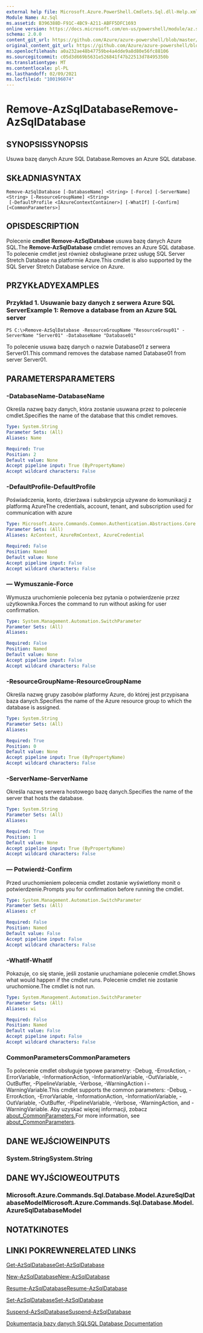 ```yaml
---
external help file: Microsoft.Azure.PowerShell.Cmdlets.Sql.dll-Help.xml
Module Name: Az.Sql
ms.assetid: B396388D-F91C-4BC9-A211-ABFF5DFC1693
online version: https://docs.microsoft.com/en-us/powershell/module/az.sql/remove-azsqldatabase
schema: 2.0.0
content_git_url: https://github.com/Azure/azure-powershell/blob/master/src/Sql/Sql/help/Remove-AzSqlDatabase.md
original_content_git_url: https://github.com/Azure/azure-powershell/blob/master/src/Sql/Sql/help/Remove-AzSqlDatabase.md
ms.openlocfilehash: a0a232ae48b47759be4a4dde9a8d80e56fc88106
ms.sourcegitcommit: c05d3d669b5631e526841f47b22513d78495350b
ms.translationtype: MT
ms.contentlocale: pl-PL
ms.lasthandoff: 02/09/2021
ms.locfileid: "100196074"
---
```

# <span data-ttu-id="0bd81-101">Remove-AzSqlDatabase</span><span class="sxs-lookup"><span data-stu-id="0bd81-101">Remove-AzSqlDatabase</span></span>

## <span data-ttu-id="0bd81-102">SYNOPSIS</span><span class="sxs-lookup"><span data-stu-id="0bd81-102">SYNOPSIS</span></span>
<span data-ttu-id="0bd81-103">Usuwa bazę danych Azure SQL Database.</span><span class="sxs-lookup"><span data-stu-id="0bd81-103">Removes an Azure SQL database.</span></span>

## <span data-ttu-id="0bd81-104">SKŁADNIA</span><span class="sxs-lookup"><span data-stu-id="0bd81-104">SYNTAX</span></span>

```
Remove-AzSqlDatabase [-DatabaseName] <String> [-Force] [-ServerName] <String> [-ResourceGroupName] <String>
 [-DefaultProfile <IAzureContextContainer>] [-WhatIf] [-Confirm] [<CommonParameters>]
```

## <span data-ttu-id="0bd81-105">OPIS</span><span class="sxs-lookup"><span data-stu-id="0bd81-105">DESCRIPTION</span></span>
<span data-ttu-id="0bd81-106">Polecenie **cmdlet Remove-AzSqlDatabase** usuwa bazę danych Azure SQL.</span><span class="sxs-lookup"><span data-stu-id="0bd81-106">The **Remove-AzSqlDatabase** cmdlet removes an Azure SQL database.</span></span>
<span data-ttu-id="0bd81-107">To polecenie cmdlet jest również obsługiwane przez usługę SQL Server Stretch Database na platformie Azure.</span><span class="sxs-lookup"><span data-stu-id="0bd81-107">This cmdlet is also supported by the SQL Server Stretch Database service on Azure.</span></span>

## <span data-ttu-id="0bd81-108">PRZYKŁADY</span><span class="sxs-lookup"><span data-stu-id="0bd81-108">EXAMPLES</span></span>

### <span data-ttu-id="0bd81-109">Przykład 1. Usuwanie bazy danych z serwera Azure SQL Server</span><span class="sxs-lookup"><span data-stu-id="0bd81-109">Example 1: Remove a database from an Azure SQL server</span></span>
```
PS C:\>Remove-AzSqlDatabase -ResourceGroupName "ResourceGroup01" -ServerName "Server01" -DatabaseName "Database01"
```

<span data-ttu-id="0bd81-110">To polecenie usuwa bazę danych o nazwie Database01 z serwera Server01.</span><span class="sxs-lookup"><span data-stu-id="0bd81-110">This command removes the database named Database01 from server Server01.</span></span>

## <span data-ttu-id="0bd81-111">PARAMETERS</span><span class="sxs-lookup"><span data-stu-id="0bd81-111">PARAMETERS</span></span>

### <span data-ttu-id="0bd81-112">-DatabaseName</span><span class="sxs-lookup"><span data-stu-id="0bd81-112">-DatabaseName</span></span>
<span data-ttu-id="0bd81-113">Określa nazwę bazy danych, która zostanie usuwana przez to polecenie cmdlet.</span><span class="sxs-lookup"><span data-stu-id="0bd81-113">Specifies the name of the database that this cmdlet removes.</span></span>

```yaml
Type: System.String
Parameter Sets: (All)
Aliases: Name

Required: True
Position: 2
Default value: None
Accept pipeline input: True (ByPropertyName)
Accept wildcard characters: False
```

### <span data-ttu-id="0bd81-114">-DefaultProfile</span><span class="sxs-lookup"><span data-stu-id="0bd81-114">-DefaultProfile</span></span>
<span data-ttu-id="0bd81-115">Poświadczenia, konto, dzierżawa i subskrypcja używane do komunikacji z platformą Azure</span><span class="sxs-lookup"><span data-stu-id="0bd81-115">The credentials, account, tenant, and subscription used for communication with azure</span></span>

```yaml
Type: Microsoft.Azure.Commands.Common.Authentication.Abstractions.Core.IAzureContextContainer
Parameter Sets: (All)
Aliases: AzContext, AzureRmContext, AzureCredential

Required: False
Position: Named
Default value: None
Accept pipeline input: False
Accept wildcard characters: False
```

### <span data-ttu-id="0bd81-116">— Wymuszanie</span><span class="sxs-lookup"><span data-stu-id="0bd81-116">-Force</span></span>
<span data-ttu-id="0bd81-117">Wymusza uruchomienie polecenia bez pytania o potwierdzenie przez użytkownika.</span><span class="sxs-lookup"><span data-stu-id="0bd81-117">Forces the command to run without asking for user confirmation.</span></span>

```yaml
Type: System.Management.Automation.SwitchParameter
Parameter Sets: (All)
Aliases:

Required: False
Position: Named
Default value: None
Accept pipeline input: False
Accept wildcard characters: False
```

### <span data-ttu-id="0bd81-118">-ResourceGroupName</span><span class="sxs-lookup"><span data-stu-id="0bd81-118">-ResourceGroupName</span></span>
<span data-ttu-id="0bd81-119">Określa nazwę grupy zasobów platformy Azure, do której jest przypisana baza danych.</span><span class="sxs-lookup"><span data-stu-id="0bd81-119">Specifies the name of the Azure resource group to which the database is assigned.</span></span>

```yaml
Type: System.String
Parameter Sets: (All)
Aliases:

Required: True
Position: 0
Default value: None
Accept pipeline input: True (ByPropertyName)
Accept wildcard characters: False
```

### <span data-ttu-id="0bd81-120">-ServerName</span><span class="sxs-lookup"><span data-stu-id="0bd81-120">-ServerName</span></span>
<span data-ttu-id="0bd81-121">Określa nazwę serwera hostowego bazę danych.</span><span class="sxs-lookup"><span data-stu-id="0bd81-121">Specifies the name of the server that hosts the database.</span></span>

```yaml
Type: System.String
Parameter Sets: (All)
Aliases:

Required: True
Position: 1
Default value: None
Accept pipeline input: True (ByPropertyName)
Accept wildcard characters: False
```

### <span data-ttu-id="0bd81-122">— Potwierdź</span><span class="sxs-lookup"><span data-stu-id="0bd81-122">-Confirm</span></span>
<span data-ttu-id="0bd81-123">Przed uruchomieniem polecenia cmdlet zostanie wyświetlony monit o potwierdzenie.</span><span class="sxs-lookup"><span data-stu-id="0bd81-123">Prompts you for confirmation before running the cmdlet.</span></span>

```yaml
Type: System.Management.Automation.SwitchParameter
Parameter Sets: (All)
Aliases: cf

Required: False
Position: Named
Default value: False
Accept pipeline input: False
Accept wildcard characters: False
```

### <span data-ttu-id="0bd81-124">-WhatIf</span><span class="sxs-lookup"><span data-stu-id="0bd81-124">-WhatIf</span></span>
<span data-ttu-id="0bd81-125">Pokazuje, co się stanie, jeśli zostanie uruchamiane polecenie cmdlet.</span><span class="sxs-lookup"><span data-stu-id="0bd81-125">Shows what would happen if the cmdlet runs.</span></span>
<span data-ttu-id="0bd81-126">Polecenie cmdlet nie zostanie uruchomione.</span><span class="sxs-lookup"><span data-stu-id="0bd81-126">The cmdlet is not run.</span></span>

```yaml
Type: System.Management.Automation.SwitchParameter
Parameter Sets: (All)
Aliases: wi

Required: False
Position: Named
Default value: False
Accept pipeline input: False
Accept wildcard characters: False
```

### <span data-ttu-id="0bd81-127">CommonParameters</span><span class="sxs-lookup"><span data-stu-id="0bd81-127">CommonParameters</span></span>
<span data-ttu-id="0bd81-128">To polecenie cmdlet obsługuje typowe parametry: -Debug, -ErrorAction, -ErrorVariable, -InformationAction, -InformationVariable, -OutVariable, -OutBuffer, -PipelineVariable, -Verbose, -WarningAction i -WarningVariable.</span><span class="sxs-lookup"><span data-stu-id="0bd81-128">This cmdlet supports the common parameters: -Debug, -ErrorAction, -ErrorVariable, -InformationAction, -InformationVariable, -OutVariable, -OutBuffer, -PipelineVariable, -Verbose, -WarningAction, and -WarningVariable.</span></span> <span data-ttu-id="0bd81-129">Aby uzyskać więcej informacji, zobacz [about_CommonParameters.](http://go.microsoft.com/fwlink/?LinkID=113216)</span><span class="sxs-lookup"><span data-stu-id="0bd81-129">For more information, see [about_CommonParameters](http://go.microsoft.com/fwlink/?LinkID=113216).</span></span>

## <span data-ttu-id="0bd81-130">DANE WEJŚCIOWE</span><span class="sxs-lookup"><span data-stu-id="0bd81-130">INPUTS</span></span>

### <span data-ttu-id="0bd81-131">System.String</span><span class="sxs-lookup"><span data-stu-id="0bd81-131">System.String</span></span>

## <span data-ttu-id="0bd81-132">DANE WYJŚCIOWE</span><span class="sxs-lookup"><span data-stu-id="0bd81-132">OUTPUTS</span></span>

### <span data-ttu-id="0bd81-133">Microsoft.Azure.Commands.Sql.Database.Model.AzureSqlDatabaseModel</span><span class="sxs-lookup"><span data-stu-id="0bd81-133">Microsoft.Azure.Commands.Sql.Database.Model.AzureSqlDatabaseModel</span></span>

## <span data-ttu-id="0bd81-134">NOTATKI</span><span class="sxs-lookup"><span data-stu-id="0bd81-134">NOTES</span></span>

## <span data-ttu-id="0bd81-135">LINKI POKREWNE</span><span class="sxs-lookup"><span data-stu-id="0bd81-135">RELATED LINKS</span></span>

[<span data-ttu-id="0bd81-136">Get-AzSqlDatabase</span><span class="sxs-lookup"><span data-stu-id="0bd81-136">Get-AzSqlDatabase</span></span>](./Get-AzSqlDatabase.md)

[<span data-ttu-id="0bd81-137">New-AzSqlDatabase</span><span class="sxs-lookup"><span data-stu-id="0bd81-137">New-AzSqlDatabase</span></span>](./New-AzSqlDatabase.md)

[<span data-ttu-id="0bd81-138">Resume-AzSqlDatabase</span><span class="sxs-lookup"><span data-stu-id="0bd81-138">Resume-AzSqlDatabase</span></span>](./Resume-AzSqlDatabase.md)

[<span data-ttu-id="0bd81-139">Set-AzSqlDatabase</span><span class="sxs-lookup"><span data-stu-id="0bd81-139">Set-AzSqlDatabase</span></span>](./Set-AzSqlDatabase.md)

[<span data-ttu-id="0bd81-140">Suspend-AzSqlDatabase</span><span class="sxs-lookup"><span data-stu-id="0bd81-140">Suspend-AzSqlDatabase</span></span>](./Suspend-AzSqlDatabase.md)

[<span data-ttu-id="0bd81-141">Dokumentacja bazy danych SQL</span><span class="sxs-lookup"><span data-stu-id="0bd81-141">SQL Database Documentation</span></span>](https://docs.microsoft.com/azure/sql-database/)


